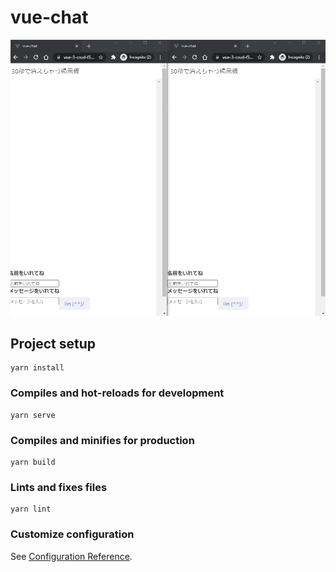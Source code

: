 # vue-chat

![demo](https://github.com/daichipyon/vue-practice/blob/eb7e9450f4a482376273eafbed18d392c4f2bc66/vue-chat.gif)


## Project setup
```
yarn install
```

### Compiles and hot-reloads for development
```
yarn serve
```

### Compiles and minifies for production
```
yarn build
```

### Lints and fixes files
```
yarn lint
```

### Customize configuration
See [Configuration Reference](https://cli.vuejs.org/config/).
